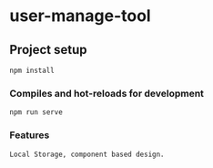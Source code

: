 # user-manage-tool

## Project setup
```
npm install
```

### Compiles and hot-reloads for development
```
npm run serve
```


### Features 
```
Local Storage, component based design. 
```

